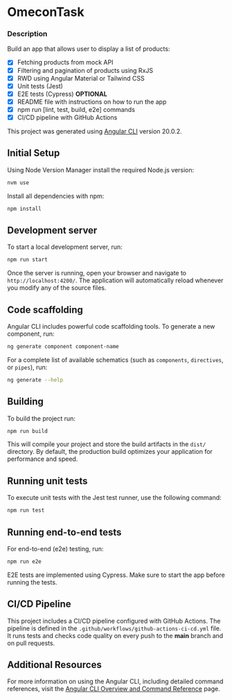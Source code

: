 # OmeconTask

### Description

Build an app that allows user to display a list of products:

- [x] Fetching products from mock API
- [x] Filtering and pagination of products using RxJS
- [x] RWD using Angular Material or Tailwind CSS
- [x] Unit tests (Jest)
- [x] E2E tests (Cypress) **OPTIONAL**
- [x] README file with instructions on how to run the app
- [x] npm run [lint, test, build, e2e] commands
- [x] CI/CD pipeline with GitHub Actions

This project was generated using [Angular CLI](https://github.com/angular/angular-cli) version 20.0.2.

## Initial Setup

Using Node Version Manager install the required Node.js version:

```bash
nvm use
```

Install all dependencies with npm:

```bash
npm install
```

## Development server

To start a local development server, run:

```bash
npm run start
```

Once the server is running, open your browser and navigate to `http://localhost:4200/`. The application will automatically reload whenever you modify any of the source files.

## Code scaffolding

Angular CLI includes powerful code scaffolding tools. To generate a new component, run:

```bash
ng generate component component-name
```

For a complete list of available schematics (such as `components`, `directives`, or `pipes`), run:

```bash
ng generate --help
```

## Building

To build the project run:

```bash
npm run build
```

This will compile your project and store the build artifacts in the `dist/` directory. By default, the production build optimizes your application for performance and speed.

## Running unit tests

To execute unit tests with the Jest test runner, use the following command:

```bash
npm run test
```

## Running end-to-end tests

For end-to-end (e2e) testing, run:

```bash
npm run e2e
```

E2E tests are implemented using Cypress. Make sure to start the app before running the tests.

## CI/CD Pipeline

This project includes a CI/CD pipeline configured with GitHub Actions. The pipeline is defined in the `.github/workflows/github-actions-ci-cd.yml` file. It runs tests and checks code quality on every push to the **main** branch and on pull requests.

## Additional Resources

For more information on using the Angular CLI, including detailed command references, visit the [Angular CLI Overview and Command Reference](https://angular.dev/tools/cli) page.
